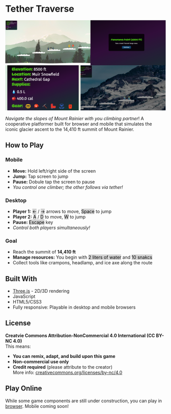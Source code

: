 # Tether Traverse

![Tether Travese game component highlights](tether-traverse.png)

*Navigate the slopes of Mount Rainier with you climbing partner*!
A cooperative platformer built for browser and mobile that simulates the iconic glacier ascent to the 14,410 ft summit of Mount Rainier. 

## How to Play
### Mobile 
- **Move:** Hold left/right side of the screen
- **Jump:** Tap screen to jump
- **Pause:** Dobule tap the screen to pause
- *You control one climber; the other follows via tether!*

### Desktop
- **Player 1:**  <mark style="background-color: #d3d3d3;">←</mark> / <mark style="background-color: #d3d3d3;">→</mark> arrows to move, <mark style="background-color: #d3d3d3;">Space</mark> to jump
- **Player 2:** <mark style="background-color: #d3d3d3;">A</mark> / <mark style="background-color: #d3d3d3;">D</mark> to move, <mark style="background-color: #d3d3d3;">W</mark> to jump
- **Pause:** <mark style="background-color: #d3d3d3;">Escape</mark> key
- *Control both players simultaneously!*

### Goal
- Reach the summit of **14,410 ft**
- **Manage resources:** You begin with <mark style="background-color: #d3d3d3;">2 liters of water</mark> and <mark style="background-color: #d3d3d3;">10 snakcs</mark>
- Collect tools like crampons, headlamp, and ice axe along the route

## Built With
- [Three.js](https://threejs.org/) - 2D/3D rendering
- JavaScript
- HTML5/CSS3
- Fully responsive: Playable in desktop and mobile browsers

## License
**Creatvie Commons Attribution-NonCommercial 4.0 International (CC BY-NC 4.0)**\
This means:
- **You can remix, adapt, and build upon this game**
- **Non-commercial use only**
- **Credit required** (please attribute to the creator)\
More info: [creativecommons.org/licenses/by-nc/4.0](https://creativecommons.org/licenses/by-nc/4.0/)

## Play Online
While some game components are still under construction, you can play in [browser](https://tether-traverse-9fc67c5fbd8e.herokuapp.com/). Mobile coming soon!